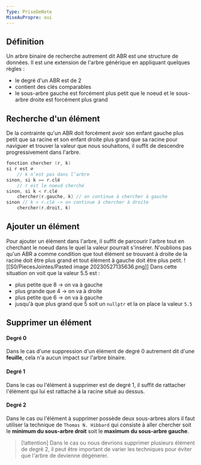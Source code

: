 ```yaml
---
Type: PriseDeNote
MiseAuPropre: oui
---
```


## Définition
Un arbre binaire de recherche autrement dit ABR est une structure de données. Il est une extension de l'arbre générique en appliquant quelques règles : 
- le degré d'un ABR est de 2
- contient des clés comparables
- le sous-arbre gauche est forcément plus petit que le noeud et le sous-arbre droite est forcément plus grand

## Recherche d'un élément
De la contrainte qu'un ABR doit forcément avoir son enfant gauche plus petit que sa racine et son enfant droite plus grand que sa racine pour naviguer et trouver la valeur que nous souhaitons, il suffit de descendre progressivement dans l'arbre.
```cpp
fonction chercher (r, k) 
si r est ⌀ 
	// k n’est pas dans l’arbre 
sinon, si k == r.clé 
	// r est le noeud cherché 
sinon, si k < r.clé 
	chercher(r.gauche, k) // on continue à chercher à gauche
sinon // k > r.clé -> on continue à chercher à droite
	chercher(r.droit, k)
```

## Ajouter un élément
Pour ajouter un élément dans l'arbre, il suffit de parcourir l'arbre tout en cherchant le noeud dans le quel la valeur pourrait s'insérer. N'oublions pas qu'un ABR a comme condition que tout élément se trouvant à droite de la racine doit être plus grand et tout élément à gauche doit être plus petit.
![[S0/PiecesJointes/Pasted image 20230527135636.png]]
Dans cette situation on voit que la valeur 5.5 est :
- plus petite que 8 -> on va à gauche
- plus grande que 4 -> on va à droite
- plus petite que 6 -> on va à gauche
- jusqu'à que plus grand que 5 soit un `nullptr` et la on place la valeur `5.5`

## Supprimer un élément
#### Degré 0
Dans le cas d'une suppression d'un élément de degré 0 autrement dit d'une **feuille**, cela n'a aucun impact sur l'arbre binaire.
#### Degré 1
Dans le cas ou l'élément à supprimer est de degré 1, il suffit de rattacher l'élément qui lui est rattaché à la racine situé au dessus.
#### Degré 2
Dans le cas ou l'élément à supprimer possède deux sous-arbres alors il faut utiliser la technique de `Thomas N. Hibbard` qui consiste à aller chercher soit le **minimum du sous-arbre droit** soit le **maximum du sous-arbre gauche**.
>[!attention]
>Dans le cas ou nous devrions supprimer plusieurs élément de degré 2, il peut être important de varier les techniques pour éviter que l'arbre de devienne dégénerer.
